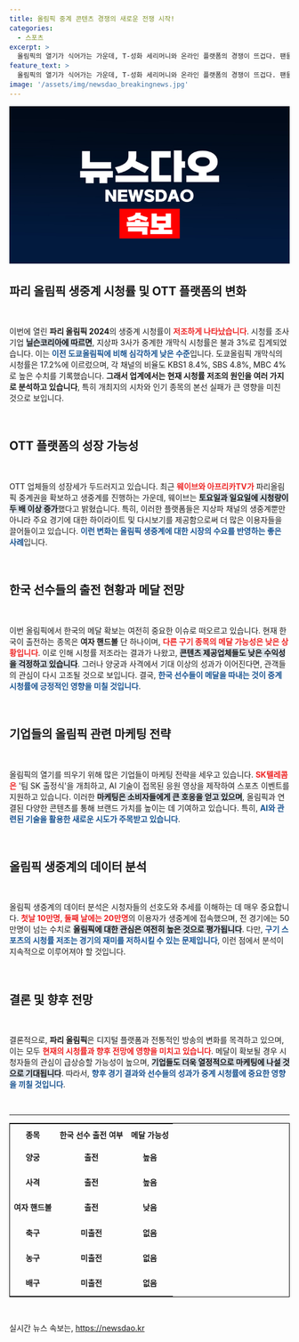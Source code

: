 ```yaml
---
title: 올림픽 중계 콘텐츠 경쟁의 새로운 전쟁 시작!
categories:
  - 스포츠
excerpt: >
  올림픽의 열기가 식어가는 가운데, T-성화 세리머니와 온라인 플랫폼의 경쟁이 뜨겁다. 팬들은 메달 획득에 따라 변화하는 콘텐츠의 향연을 기대하고 있다. 누가 열기를 살릴까?
feature_text: >
  올림픽의 열기가 식어가는 가운데, T-성화 세리머니와 온라인 플랫폼의 경쟁이 뜨겁다. 팬들은 메달 획득에 따라 변화하는 콘텐츠의 향연을 기대하고 있다. 누가 열기를 살릴까?
image: '/assets/img/newsdao_breakingnews.jpg'
---
```


<p><img src="/assets/img/newsdao_breakingnews.jpg" alt="ontimetimes 속보" /></p>

<h2 data-ke-size="size26">파리 올림픽 생중계 시청률 및 OTT 플랫폼의 변화</h2>

<p data-ke-size="size16">&nbsp;</p>

<p>이번에 열린 <b>파리 올림픽 2024</b>의 생중계 시청률이 <b><span style="color: #ee2323;">저조하게 나타났습니다</span></b>. 시청률 조사 기업 <b><span style="background-color: #21538527;">닐슨코리아에 따르면</span></b>, 지상파 3사가 중계한 개막식 시청률은 불과 3%로 집계되었습니다. 이는 <b><span style="color: #1a5490;">이전 도쿄올림픽에 비해 심각하게 낮은 수준</span></b>입니다. 도쿄올림픽 개막식의 시청률은 17.2%에 이르렀으며, 각 채널의 비율도 KBS1 8.4%, SBS 4.8%, MBC 4%로 높은 수치를 기록했습니다. <b>그래서 업계에서는 현재 시청률 저조의 원인을 여러 가지로 분석하고 있습니다</b>, 특히 개최지의 시차와 인기 종목의 본선 실패가 큰 영향을 미친 것으로 보입니다.</p>

<p data-ke-size="size16">&nbsp;</p>

<h2 data-ke-size="size26">OTT 플랫폼의 성장 가능성</h2>

<p data-ke-size="size16">&nbsp;</p>

<p>OTT 업체들의 성장세가 두드러지고 있습니다. 최근 <b><span style="color: #ee2323;">웨이브와 아프리카TV가</span></b> 파리올림픽 중계권을 확보하고 생중계를 진행하는 가운데, 웨이브는 <b><span style="background-color: #21538527;">토요일과 일요일에 시청량이 두 배 이상 증가</span></b>했다고 밝혔습니다. 특히, 이러한 플랫폼들은 지상파 채널의 생중계뿐만 아니라 주요 경기에 대한 하이라이트 및 다시보기를 제공함으로써 더 많은 이용자들을 끌어들이고 있습니다. <b><span style="color: #1a5490;">이런 변화는 올림픽 생중계에 대한 시장의 수요를 반영하는 좋은 사례</span></b>입니다.</p>

<p data-ke-size="size16">&nbsp;</p>

<h2 data-ke-size="size26">한국 선수들의 출전 현황과 메달 전망</h2>

<p data-ke-size="size16">&nbsp;</p>

<p>이번 올림픽에서 한국의 메달 확보는 여전히 중요한 이슈로 떠오르고 있습니다. 현재 한국이 출전하는 종목은 <b>여자 핸드볼</b> 단 하나이며, <b><span style="color: #ee2323;">다른 구기 종목의 메달 가능성은 낮은 상황입니다</span></b>. 이로 인해 시청률 저조라는 결과가 나왔고, <b><span style="background-color: #21538527;">콘텐츠 제공업체들도 낮은 수익성을 걱정하고 있습니다</span></b>. 그러나 양궁과 사격에서 기대 이상의 성과가 이어진다면, 관객들의 관심이 다시 고조될 것으로 보입니다. 결국, <b><span style="color: #1a5490;">한국 선수들이 메달을 따내는 것이 중계 시청률에 긍정적인 영향을 미칠 것입니다</span></b>.</p>

<p data-ke-size="size16">&nbsp;</p>

<h2 data-ke-size="size26">기업들의 올림픽 관련 마케팅 전략</h2>

<p data-ke-size="size16">&nbsp;</p>

<p>올림픽의 열기를 띄우기 위해 많은 기업들이 마케팅 전략을 세우고 있습니다. <b><span style="color: #ee2323;">SK텔레콤은</span></b> '팀 SK 출정식'을 개최하고, AI 기술이 접목된 응원 영상을 제작하여 스포츠 이벤트를 지원하고 있습니다. 이러한 <b><span style="background-color: #21538527;">마케팅은 소비자들에게 큰 호응을 얻고 있으며</span></b>, 올림픽과 연결된 다양한 콘텐츠를 통해 브랜드 가치를 높이는 데 기여하고 있습니다. 특히, <b><span style="color: #1a5490;">AI와 관련된 기술을 활용한 새로운 시도가 주목받고 있습니다</span></b>.</p>

<p data-ke-size="size16">&nbsp;</p>

<h2 data-ke-size="size26">올림픽 생중계의 데이터 분석</h2>

<p data-ke-size="size16">&nbsp;</p>

<p>올림픽 생중계의 데이터 분석은 시청자들의 선호도와 추세를 이해하는 데 매우 중요합니다. <b><span style="color: #ee2323;">첫날 10만명, 둘째 날에는 20만명</span></b>의 이용자가 생중계에 접속했으며, 전 경기에는 50만명이 넘는 수치로 <b><span style="background-color: #21538527;">올림픽에 대한 관심은 여전히 높은 것으로 평가됩니다</span></b>. 다만, <b><span style="color: #1a5490;">구기 스포츠의 시청률 저조는 경기의 재미를 저하시킬 수 있는 문제입니다</span></b>, 이런 점에서 분석이 지속적으로 이루어져야 할 것입니다.</p>

<p data-ke-size="size16">&nbsp;</p>

<h2 data-ke-size="size26">결론 및 향후 전망</h2>

<p data-ke-size="size16">&nbsp;</p>

<p>결론적으로, <b>파리 올림픽</b>은 디지털 플랫폼과 전통적인 방송의 변화를 목격하고 있으며, 이는 모두 <b><span style="color: #ee2323;">현재의 시청률과 향후 전망에 영향을 미치고 있습니다</span></b>. 메달이 확보될 경우 시청자들의 관심이 급상승할 가능성이 높으며, <b><span style="background-color: #21538527;">기업들도 더욱 열정적으로 마케팅에 나설 것으로 기대됩니다</span></b>. 따라서, <b><span style="color: #1a5490;">향후 경기 결과와 선수들의 성과가 중계 시청률에 중요한 영향을 끼칠 것입니다</span></b>.</p>

<p data-ke-size="size16">&nbsp;</p>

<hr>

<table style="width: 100%; border: 1px solid #000;">
  <tr>
    <th style="text-align: center; height: 30px;">종목</th>
    <th style="text-align: center; height: 30px;">한국 선수 출전 여부</th>
    <th style="text-align: center; height: 30px;">메달 가능성</th>
  </tr>
  <tr>
    <td style="text-align: center; height: 40px;"><b>양궁</b></td>
    <td style="text-align: center; height: 40px;"><b>출전</b></td>
    <td style="text-align: center; height: 40px;"><b>높음</b></td>
  </tr>
  <tr>
    <td style="text-align: center; height: 40px;"><b>사격</b></td>
    <td style="text-align: center; height: 40px;"><b>출전</b></td>
    <td style="text-align: center; height: 40px;"><b>높음</b></td>
  </tr>
  <tr>
    <td style="text-align: center; height: 40px;"><b>여자 핸드볼</b></td>
    <td style="text-align: center; height: 40px;"><b>출전</b></td>
    <td style="text-align: center; height: 40px;"><b>낮음</b></td>
  </tr>
  <tr>
    <td style="text-align: center; height: 40px;"><b>축구</b></td>
    <td style="text-align: center; height: 40px;"><b>미출전</b></td>
    <td style="text-align: center; height: 40px;"><b>없음</b></td>
  </tr>
  <tr>
    <td style="text-align: center; height: 40px;"><b>농구</b></td>
    <td style="text-align: center; height: 40px;"><b>미출전</b></td>
    <td style="text-align: center; height: 40px;"><b>없음</b></td>
  </tr>
  <tr>
    <td style="text-align: center; height: 40px;"><b>배구</b></td>
    <td style="text-align: center; height: 40px;"><b>미출전</b></td>
    <td style="text-align: center; height: 40px;"><b>없음</b></td>
  </tr>
</table>

<p data-ke-size="size16">&nbsp;</p>
실시간 뉴스 속보는, <a href="https://newsdao.kr" rel="dofollow">https://newsdao.kr</a>


